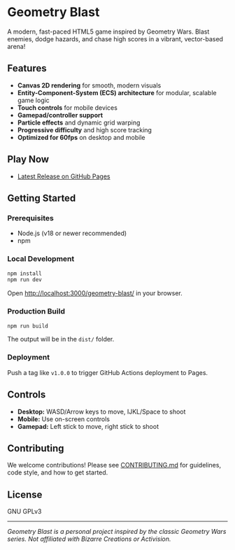 # Geometry Blast

A modern, fast-paced HTML5 game inspired by Geometry Wars. Blast enemies, dodge hazards, and chase high scores in a vibrant, vector-based arena!

## Features
- **Canvas 2D rendering** for smooth, modern visuals
- **Entity-Component-System (ECS) architecture** for modular, scalable game logic
- **Touch controls** for mobile devices
- **Gamepad/controller support**
- **Particle effects** and dynamic grid warping
- **Progressive difficulty** and high score tracking
- **Optimized for 60fps** on desktop and mobile

## Play Now
- [Latest Release on GitHub Pages](https://your-username.github.io/geometry-blast/)

## Getting Started

### Prerequisites
- Node.js (v18 or newer recommended)
- npm

### Local Development
```sh
npm install
npm run dev
```
Open [http://localhost:3000/geometry-blast/](http://localhost:3000/geometry-blast/) in your browser.

### Production Build
```sh
npm run build
```
The output will be in the `dist/` folder.

### Deployment
Push a tag like `v1.0.0` to trigger GitHub Actions deployment to Pages.

## Controls
- **Desktop:** WASD/Arrow keys to move, IJKL/Space to shoot
- **Mobile:** Use on-screen controls
- **Gamepad:** Left stick to move, right stick to shoot

## Contributing
We welcome contributions! Please see [CONTRIBUTING.md](CONTRIBUTING.md) for guidelines, code style, and how to get started.

## License
GNU GPLv3 

---
*Geometry Blast is a personal project inspired by the classic Geometry Wars series. Not affiliated with Bizarre Creations or Activision.*
